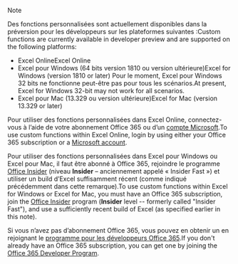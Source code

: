 > [!NOTE]
> <span data-ttu-id="8e006-101">Des fonctions personnalisées sont actuellement disponibles dans la préversion pour les développeurs sur les plateformes suivantes :</span><span class="sxs-lookup"><span data-stu-id="8e006-101">Custom functions are currently available in developer preview and are supported on the following platforms:</span></span>
> - <span data-ttu-id="8e006-102">Excel Online</span><span class="sxs-lookup"><span data-stu-id="8e006-102">Excel Online</span></span>
> - <span data-ttu-id="8e006-103">Excel pour Windows (64 bits version 1810 ou version ultérieure)</span><span class="sxs-lookup"><span data-stu-id="8e006-103">Excel for Windows (version 1810 or later)</span></span> <span data-ttu-id="8e006-104">Pour le moment, Excel pour Windows 32 bits ne fonctionne peut-être pas pour tous les scénarios.</span><span class="sxs-lookup"><span data-stu-id="8e006-104">At present, Excel for Windows 32-bit may not work for all scenarios.</span></span>
> - <span data-ttu-id="8e006-105">Excel pour Mac (13.329 ou version ultérieure)</span><span class="sxs-lookup"><span data-stu-id="8e006-105">Excel for Mac (version 13.329 or later)</span></span>
>
> <span data-ttu-id="8e006-106">Pour utiliser des fonctions personnalisées dans Excel Online, connectez-vous à l’aide de votre abonnement Office 365 ou d’un [compte Microsoft](https://account.microsoft.com/account).</span><span class="sxs-lookup"><span data-stu-id="8e006-106">To use custom functions within Excel Online, login by using either your Office 365 subscription or a [Microsoft account](https://account.microsoft.com/account).</span></span>
>
> <span data-ttu-id="8e006-107">Pour utiliser des fonctions personnalisées dans Excel pour Windows ou Excel pour Mac, il faut être abonné à Office 365, rejoindre le programme [Office Insider](https://products.office.com/office-insider) (niveau **Insider** – anciennement appelé « Insider Fast ») et utiliser un build d’Excel suffisamment récent (comme indiqué précédemment dans cette remarque).</span><span class="sxs-lookup"><span data-stu-id="8e006-107">To use custom functions within Excel for Windows or Excel for Mac, you must have an Office 365 subscription, join the [Office Insider](https://products.office.com/office-insider) program (**Insider** level -- formerly called "Insider Fast"), and use a sufficiently recent build of Excel (as specified earlier in this note).</span></span>
>
> <span data-ttu-id="8e006-108">Si vous n’avez pas d’abonnement Office 365, vous pouvez en obtenir un en rejoignant le [programme pour les développeurs Office 365](https://developer.microsoft.com/fr-FR/office/dev-program).</span><span class="sxs-lookup"><span data-stu-id="8e006-108">If you don't already have an Office 365 subscription, you can get one by joining the [Office 365 Developer Program](https://developer.microsoft.com/fr-FR/office/dev-program).</span></span>